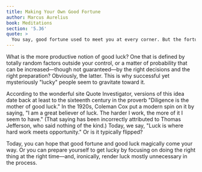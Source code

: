 ```yaml
---
title: Making Your Own Good Fortune
author: Marcus Aurelius
book: Meditations
section: '5.36'
quote: >
  You say, good fortune used to meet you at every corner. But the fortunate person is the one who gives themselves a good fortune. And good fortunes are a well-tuned soul, good impulses and good actions.
---
```


What is the more productive notion of good luck? One that is defined by totally random factors outside your control, or a matter of probability that can be increased—though not guaranteed—by the right decisions and the right preparation? Obviously, the latter. This is why successful yet mysteriously "lucky" people seem to gravitate toward it.

According to the wonderful site Quote Investigator, versions of this idea date back at least to the sixteenth century in the proverb "Diligence is the mother of good luck." In the 1920s, Coleman Cox put a modern spin on it by saying, "I am a great believer of luck. The harder I work, the more of it I seem to have." (That saying has been incorrectly attributed to Thomas Jefferson, who said nothing of the kind.) Today, we say, "Luck is where hard work meets opportunity." Or is it typically flipped?

Today, you can hope that good fortune and good luck magically come your way. Or you can prepare yourself to get lucky by focusing on doing the right thing at the right time—and, ironically, render luck mostly unnecessary in the process.
